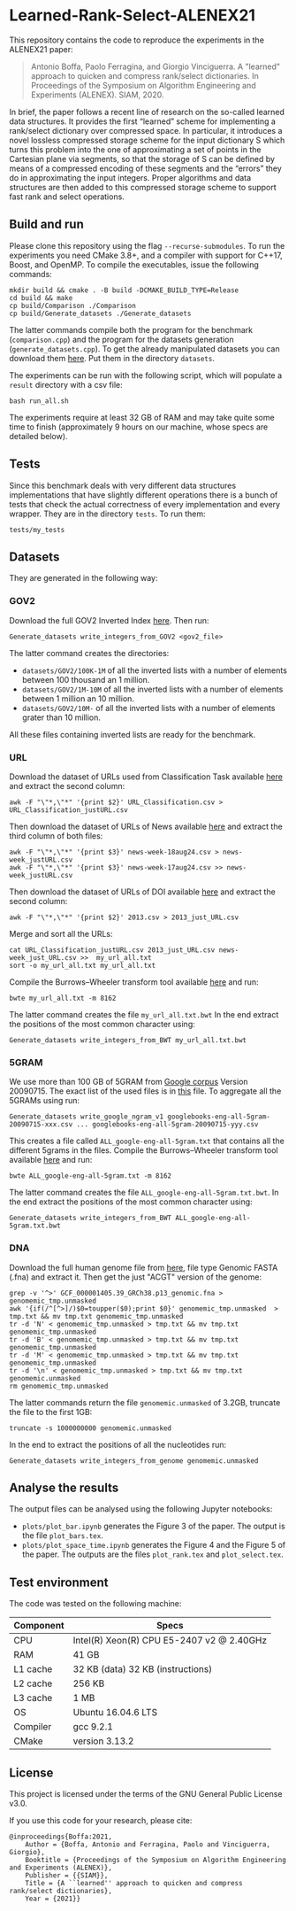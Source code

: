 # Learned-Rank-Select-ALENEX21
This repository contains the code to reproduce the experiments in the ALENEX21 paper:

> Antonio Boffa, Paolo Ferragina, and Giorgio Vinciguerra. A "learned" approach to quicken and compress rank/select dictionaries. In Proceedings of the Symposium on Algorithm Engineering and Experiments (ALENEX). SIAM, 2020.

In brief, the paper follows a recent line of research on the so-called learned data structures. It provides the first “learned”
scheme for implementing a rank/select dictionary over compressed space. In particular, it introduces a novel lossless
compressed storage scheme for the input dictionary S which turns this problem into the one of approximating
a set of points in the Cartesian plane via segments, so that the storage of S can be defined by means of a compressed 
encoding of these segments and the “errors” they do in approximating the input integers. Proper algorithms and data 
structures are then added to this compressed storage scheme to support fast rank and select operations.

## Build and run

Please clone this repository using  the flag `--recurse-submodules`. To run the experiments you need CMake 3.8+, and a compiler with support for C++17, Boost, and OpenMP.
To compile the executables, issue the following commands:

    mkdir build && cmake . -B build -DCMAKE_BUILD_TYPE=Release
    cd build && make
    cp build/Comparison ./Comparison
    cp build/Generate_datasets ./Generate_datasets

The latter commands compile both the program for the benchmark (`comparison.cpp`) and the program for the datasets
generation (`generate_datasets.cpp`). To get the already manipulated datasets you can download them [here](https://drive.google.com/drive/folders/1K78tr9maRMPBhjx0Uo_SklogPY9wC7S5?usp=sharing).
Put them in the directory `datasets`. 

The experiments can be run with the following script, which will populate a `result` directory with a csv file:

    bash run_all.sh
    
The experiments require at least 32 GB of RAM and may take quite some time to finish (approximately 9 hours on our machine, whose specs are detailed below). 

## Tests

Since this benchmark deals with very different data structures implementations that have slightly different operations
there is a bunch of tests that check the actual correctness of every implementation and every wrapper. 
They are in the directory `tests`. To run them: 
    
    tests/my_tests 

## Datasets 

They are generated in the following way: 

### GOV2

Download the full GOV2 Inverted Index [here](https://drive.google.com/drive/folders/1K78tr9maRMPBhjx0Uo_SklogPY9wC7S5?usp=sharing). Then run:

    Generate_datasets write_integers_from_GOV2 <gov2_file>

The latter command creates the directories: 

* `datasets/GOV2/100K-1M` of all the inverted lists with a number of elements between 100 thousand an 1 million.
* `datasets/GOV2/1M-10M` of all the inverted lists with a number of elements between 1 million an 10 million.
* `datasets/GOV2/10M-` of all the inverted lists with a number of elements grater than 10 million.

All these files containing inverted lists are ready for the benchmark.

### URL 

Download the dataset of URLs used from Classification Task available [here](https://www.kaggle.com/shawon10/url-classification-dataset-dmoz) and extract the second column: 
 
    awk -F "\"*,\"*" '{print $2}' URL_Classification.csv > URL_Classification_justURL.csv 
    
Then download the dataset of URLs of News available [here](https://dataverse.harvard.edu/dataset.xhtml?persistentId=doi:10.7910/DVN/ILAT5B) and extract the third column of both files: 

    awk -F "\"*,\"*" '{print $3}' news-week-18aug24.csv > news-week_justURL.csv
    awk -F "\"*,\"*" '{print $3}' news-week-17aug24.csv >> news-week_justURL.csv
    
    
Then download the dataset of URLs of DOI available [here](https://archive.org/details/doi-urls) and extract the second column:
    
    awk -F "\"*,\"*" '{print $2}' 2013.csv > 2013_just_URL.csv 
    
Merge and sort all the URLs:
    
    cat URL_Classification_justURL.csv 2013_just_URL.csv news-week_just_URL.csv >>  my_url_all.txt
    sort -o my_url_all.txt my_url_all.txt 
        
Compile the Burrows–Wheeler transform tool available [here](https://people.unipmn.it/manzini/bwtdisk/index.html) and run: 

    bwte my_url_all.txt -m 8162
    
The latter command creates the file `my_url_all.txt.bwt`
In the end extract the positions of the most common character using: 

    Generate_datasets write_integers_from_BWT my_url_all.txt.bwt
    
### 5GRAM

We use more than 100 GB of 5GRAM from [Google corpus](https://storage.googleapis.com/books/ngrams/books/datasetsv3.html) Version 20090715. 
The exact list of the used files is in [this](datasets/list_5gram_used) file.
To aggregate all the 5GRAMs using run: 

    Generate_datasets write_google_ngram_v1 googlebooks-eng-all-5gram-20090715-xxx.csv ... googlebooks-eng-all-5gram-20090715-yyy.csv
   
This creates a file called `ALL_google-eng-all-5gram.txt` that contains all the different 5grams in the files.
Compile the Burrows–Wheeler transform tool available [here](https://people.unipmn.it/manzini/bwtdisk/index.html) and run:

    bwte ALL_google-eng-all-5gram.txt -m 8162
    
The latter command creates the file `ALL_google-eng-all-5gram.txt.bwt`. In the end extract the positions of the most common character using: 

    Generate_datasets write_integers_from_BWT ALL_google-eng-all-5gram.txt.bwt
    
### DNA

Download the full human genome file from [here](https://www.ncbi.nlm.nih.gov/assembly/GCF_000001405.39), 
file type Genomic FASTA (.fna) and extract it. Then get the just "ACGT" version of the genome:  
      
    grep -v '^>' GCF_000001405.39_GRCh38.p13_genomic.fna > genomemic_tmp.unmasked
    awk '{if(/^[^>]/)$0=toupper($0);print $0}' genomemic_tmp.unmasked  > tmp.txt && mv tmp.txt genomemic_tmp.unmasked
    tr -d 'N' < genomemic_tmp.unmasked > tmp.txt && mv tmp.txt genomemic_tmp.unmasked
    tr -d 'B' < genomemic_tmp.unmasked > tmp.txt && mv tmp.txt genomemic_tmp.unmasked
    tr -d 'M' < genomemic_tmp.unmasked > tmp.txt && mv tmp.txt genomemic_tmp.unmasked
    tr -d '\n' < genomemic_tmp.unmasked > tmp.txt && mv tmp.txt genomemic.unmasked
    rm genomemic_tmp.unmasked
    
The latter commands return the file `genomemic.unmasked` of 3.2GB, truncate the file to the first 1GB:

    truncate -s 1000000000 genomemic.unmasked
    
In the end to extract the positions of all the nucleotides run: 

    Generate_datasets write_integers_from_genome genomemic.unmasked

## Analyse the results

The output files can be analysed using the following Jupyter notebooks:

- `plots/plot_bar.ipynb` generates the Figure 3 of the paper. The output is the file `plot_bars.tex`.
- `plots/plot_space_time.ipynb` generates the Figure 4 and the Figure 5 of the paper. The outputs are the files `plot_rank.tex` and `plot_select.tex`.


## Test environment

The code was tested on the following machine:

| Component | Specs                                     |
|-----------|-------------------------------------------|
| CPU       | Intel(R) Xeon(R) CPU E5-2407 v2 @ 2.40GHz |
| RAM       | 41 GB                                     |
| L1 cache  | 32 KB (data) 32 KB (instructions)         |
| L2 cache  | 256 KB                                    |
| L3 cache  | 1 MB                                      |
| OS        | Ubuntu 16.04.6 LTS                        |
| Compiler  | gcc 9.2.1                                 |
| CMake     | version 3.13.2                            |

## License

This project is licensed under the terms of the GNU General Public License v3.0.

If you use this code for your research, please cite:

```
@inproceedings{Boffa:2021,
	Author = {Boffa, Antonio and Ferragina, Paolo and Vinciguerra, Giorgio},
	Booktitle = {Proceedings of the Symposium on Algorithm Engineering and Experiments (ALENEX)},
	Publisher = {{SIAM}},
	Title = {A ``learned'' approach to quicken and compress rank/select dictionaries},
	Year = {2021}}
```